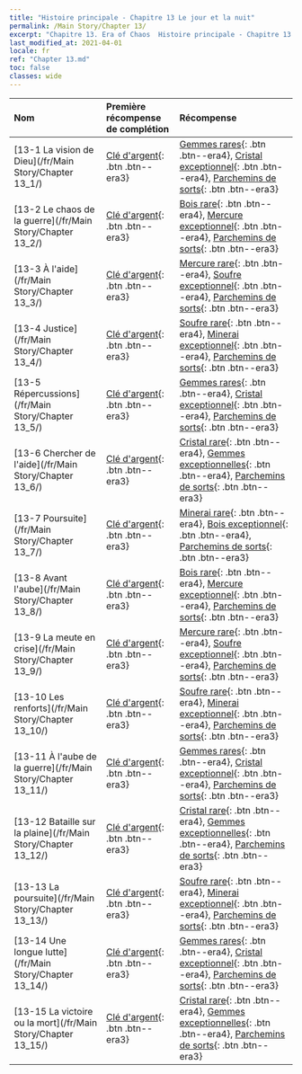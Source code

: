 ```yaml
---
title: "Histoire principale - Chapitre 13 Le jour et la nuit"
permalink: /Main Story/Chapter 13/
excerpt: "Chapitre 13. Era of Chaos  Histoire principale - Chapitre 13. Le jour et la nuit"
last_modified_at: 2021-04-01
locale: fr
ref: "Chapter 13.md"
toc: false
classes: wide
---
```


  | Nom |  Première récompense de complétion | Récompense |
  |:------------|:------------|:------------| 
  | [13-1 La vision de Dieu](/fr/Main Story/Chapter 13_1/) | [Clé d'argent](/fr/Items/con_693/){: .btn .btn--era3} | [Gemmes rares](/fr/Items/mat_44/){: .btn .btn--era4}, [Cristal exceptionnel](/fr/Items/mat_38/){: .btn .btn--era4}, [Parchemins de sorts](/fr/Items/con_694/){: .btn .btn--era3} |
  | [13-2 Le chaos de la guerre](/fr/Main Story/Chapter 13_2/) | [Clé d'argent](/fr/Items/con_693/){: .btn .btn--era3} | [Bois rare](/fr/Items/mat_41/){: .btn .btn--era4}, [Mercure exceptionnel](/fr/Items/mat_35/){: .btn .btn--era4}, [Parchemins de sorts](/fr/Items/con_694/){: .btn .btn--era3} |
  | [13-3 À l'aide](/fr/Main Story/Chapter 13_3/) | [Clé d'argent](/fr/Items/con_693/){: .btn .btn--era3} | [Mercure rare](/fr/Items/mat_42/){: .btn .btn--era4}, [Soufre exceptionnel](/fr/Items/mat_36/){: .btn .btn--era4}, [Parchemins de sorts](/fr/Items/con_694/){: .btn .btn--era3} |
  | [13-4 Justice](/fr/Main Story/Chapter 13_4/) | [Clé d'argent](/fr/Items/con_693/){: .btn .btn--era3} | [Soufre rare](/fr/Items/mat_43/){: .btn .btn--era4}, [Minerai exceptionnel](/fr/Items/mat_33/){: .btn .btn--era4}, [Parchemins de sorts](/fr/Items/con_694/){: .btn .btn--era3} |
  | [13-5 Répercussions](/fr/Main Story/Chapter 13_5/) | [Clé d'argent](/fr/Items/con_693/){: .btn .btn--era3} | [Gemmes rares](/fr/Items/mat_44/){: .btn .btn--era4}, [Cristal exceptionnel](/fr/Items/mat_38/){: .btn .btn--era4}, [Parchemins de sorts](/fr/Items/con_694/){: .btn .btn--era3} |
  | [13-6 Chercher de l'aide](/fr/Main Story/Chapter 13_6/) | [Clé d'argent](/fr/Items/con_693/){: .btn .btn--era3} | [Cristal rare](/fr/Items/mat_45/){: .btn .btn--era4}, [Gemmes exceptionnelles](/fr/Items/mat_37/){: .btn .btn--era4}, [Parchemins de sorts](/fr/Items/con_694/){: .btn .btn--era3} |
  | [13-7 Poursuite](/fr/Main Story/Chapter 13_7/) | [Clé d'argent](/fr/Items/con_693/){: .btn .btn--era3} | [Minerai rare](/fr/Items/mat_40/){: .btn .btn--era4}, [Bois exceptionnel](/fr/Items/mat_34/){: .btn .btn--era4}, [Parchemins de sorts](/fr/Items/con_694/){: .btn .btn--era3} |
  | [13-8 Avant l'aube](/fr/Main Story/Chapter 13_8/) | [Clé d'argent](/fr/Items/con_693/){: .btn .btn--era3} | [Bois rare](/fr/Items/mat_41/){: .btn .btn--era4}, [Mercure exceptionnel](/fr/Items/mat_35/){: .btn .btn--era4}, [Parchemins de sorts](/fr/Items/con_694/){: .btn .btn--era3} |
  | [13-9 La meute en crise](/fr/Main Story/Chapter 13_9/) | [Clé d'argent](/fr/Items/con_693/){: .btn .btn--era3} | [Mercure rare](/fr/Items/mat_42/){: .btn .btn--era4}, [Soufre exceptionnel](/fr/Items/mat_36/){: .btn .btn--era4}, [Parchemins de sorts](/fr/Items/con_694/){: .btn .btn--era3} |
  | [13-10 Les renforts](/fr/Main Story/Chapter 13_10/) | [Clé d'argent](/fr/Items/con_693/){: .btn .btn--era3} | [Soufre rare](/fr/Items/mat_43/){: .btn .btn--era4}, [Minerai exceptionnel](/fr/Items/mat_33/){: .btn .btn--era4}, [Parchemins de sorts](/fr/Items/con_694/){: .btn .btn--era3} |
  | [13-11 À l'aube de la guerre](/fr/Main Story/Chapter 13_11/) | [Clé d'argent](/fr/Items/con_693/){: .btn .btn--era3} | [Gemmes rares](/fr/Items/mat_44/){: .btn .btn--era4}, [Cristal exceptionnel](/fr/Items/mat_38/){: .btn .btn--era4}, [Parchemins de sorts](/fr/Items/con_694/){: .btn .btn--era3} |
  | [13-12 Bataille sur la plaine](/fr/Main Story/Chapter 13_12/) | [Clé d'argent](/fr/Items/con_693/){: .btn .btn--era3} | [Cristal rare](/fr/Items/mat_45/){: .btn .btn--era4}, [Gemmes exceptionnelles](/fr/Items/mat_37/){: .btn .btn--era4}, [Parchemins de sorts](/fr/Items/con_694/){: .btn .btn--era3} |
  | [13-13 La poursuite](/fr/Main Story/Chapter 13_13/) | [Clé d'argent](/fr/Items/con_693/){: .btn .btn--era3} | [Soufre rare](/fr/Items/mat_43/){: .btn .btn--era4}, [Minerai exceptionnel](/fr/Items/mat_33/){: .btn .btn--era4}, [Parchemins de sorts](/fr/Items/con_694/){: .btn .btn--era3} |
  | [13-14 Une longue lutte](/fr/Main Story/Chapter 13_14/) | [Clé d'argent](/fr/Items/con_693/){: .btn .btn--era3} | [Gemmes rares](/fr/Items/mat_44/){: .btn .btn--era4}, [Cristal exceptionnel](/fr/Items/mat_38/){: .btn .btn--era4}, [Parchemins de sorts](/fr/Items/con_694/){: .btn .btn--era3} |
  | [13-15 La victoire ou la mort](/fr/Main Story/Chapter 13_15/) | [Clé d'argent](/fr/Items/con_693/){: .btn .btn--era3} | [Cristal rare](/fr/Items/mat_45/){: .btn .btn--era4}, [Gemmes exceptionnelles](/fr/Items/mat_37/){: .btn .btn--era4}, [Parchemins de sorts](/fr/Items/con_694/){: .btn .btn--era3} |
